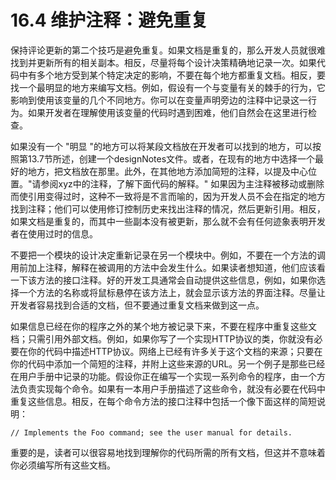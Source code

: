 # 16.4 维护注释：避免重复

保持评论更新的第二个技巧是避免重复。如果文档是重复的，那么开发人员就很难找到并更新所有的相关副本。相反，尽量将每个设计决策精确地记录一次。如果代码中有多个地方受到某个特定决定的影响，不要在每个地方都重复文档。相反，要找一个最明显的地方来编写文档。例如，假设有一个与变量有关的棘手的行为，它影响到使用该变量的几个不同地方。你可以在变量声明旁边的注释中记录这一行为。如果开发者在理解使用该变量的代码时遇到困难，他们自然会在这里进行检查。

如果没有一个 "明显 "的地方可以将某段文档放在开发者可以找到的地方，可以按照第13.7节所述，创建一个designNotes文件。或者，在现有的地方中选择一个最好的地方，把文档放在那里。此外，在其他地方添加简短的注释，以提及中心位置。"请参阅xyz中的注释，了解下面代码的解释。" 如果因为主注释被移动或删除而使引用变得过时，这种不一致将是不言而喻的，因为开发人员不会在指定的地方找到注释；他们可以使用修订控制历史来找出注释的情况，然后更新引用。相反，如果文档是重复的，而其中一些副本没有被更新，那么就不会有任何迹象表明开发者在使用过时的信息。

不要把一个模块的设计决定重新记录在另一个模块中。例如，不要在一个方法的调用前加上注释，解释在被调用的方法中会发生什么。如果读者想知道，他们应该看一下该方法的接口注释。好的开发工具通常会自动提供这些信息，例如，如果你选择一个方法的名称或将鼠标悬停在该方法上，就会显示该方法的界面注释。尽量让开发者容易找到合适的文档，但不要通过重复文档来做到这一点。

如果信息已经在你的程序之外的某个地方被记录下来，不要在程序中重复这些文档；只需引用外部文档。例如，如果你写了一个实现HTTP协议的类，你就没有必要在你的代码中描述HTTP协议。网络上已经有许多关于这个文档的来源；只要在你的代码中添加一个简短的注释，并附上这些来源的URL。另一个例子是那些已经在用户手册中记录的功能。假设你正在编写一个实现一系列命令的程序，由一个方法负责实现每个命令。如果有一本用户手册描述了这些命令，就没有必要在代码中重复这些信息。相反，在每个命令方法的接口注释中包括一个像下面这样的简短说明：

```
// Implements the Foo command; see the user manual for details.
```

重要的是，读者可以很容易地找到理解你的代码所需的所有文档，但这并不意味着你必须编写所有这些文档。
